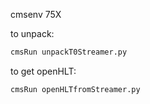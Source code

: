 cmsenv 75X 

to unpack:

```bash
cmsRun unpackT0Streamer.py
```

to get openHLT:

```bash
cmsRun openHLTfromStreamer.py
```
